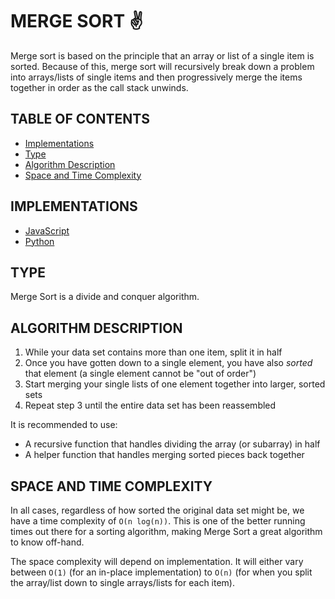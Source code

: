 # MERGE SORT ✌️

Merge sort is based on the principle that an array or list of a single item is sorted. Because of this, merge sort will recursively break down a problem into arrays/lists of single items and then progressively merge the items together in order as the call stack unwinds.

## TABLE OF CONTENTS

- [Implementations](#implementations)
- [Type](#type)
- [Algorithm Description](#algorithm-description)
- [Space and Time Complexity](#space-and-time-complexity)

## IMPLEMENTATIONS

- [JavaScript](mergeSort.js)
- [Python](merge_sort.py)

## TYPE

Merge Sort is a divide and conquer algorithm.

## ALGORITHM DESCRIPTION

1. While your data set contains more than one item, split it in half
2. Once you have gotten down to a single element, you have also _sorted_ that element
   (a single element cannot be "out of order")
3. Start merging your single lists of one element together into larger, sorted sets
4. Repeat step 3 until the entire data set has been reassembled

It is recommended to use:

- A recursive function that handles dividing the array (or subarray) in half
- A helper function that handles merging sorted pieces back together

## SPACE AND TIME COMPLEXITY

In all cases, regardless of how sorted the original data set might be, we have a time complexity of `O(n log(n))`. This is one of the better running times out there for a sorting algorithm, making Merge Sort a great algorithm to know off-hand.

The space complexity will depend on implementation. It will either vary between `O(1)` (for an in-place implementation) to `O(n)` (for when you split the array/list down to single arrays/lists for each item).
